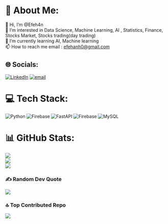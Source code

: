 # 💫 About Me:
👋 Hi, I’m @Efeh4n<br>👀 I’m interested in Data Science, Machine Learning, AI , Statistics, Finance, Stocks Market, Stocks trading(day trading)<br>🌱 I’m currently learning AI, Machine learning<br>📫 How to reach me email : efehanh0@gmail.com


## 🌐 Socials:
[![LinkedIn](https://img.shields.io/badge/LinkedIn-%230077B5.svg?logo=linkedin&logoColor=white)](https://linkedin.com/in/https://www.linkedin.com/in/efehan-husrevoglu-b78306245/) [![email](https://img.shields.io/badge/Email-D14836?logo=gmail&logoColor=white)](mailto:efehanh0@gmail.com) 

# 💻 Tech Stack:
![Python](https://img.shields.io/badge/python-3670A0?style=for-the-badge&logo=python&logoColor=ffdd54) ![Firebase](https://img.shields.io/badge/firebase-%23039BE5.svg?style=for-the-badge&logo=firebase) ![FastAPI](https://img.shields.io/badge/FastAPI-005571?style=for-the-badge&logo=fastapi) ![Firebase](https://img.shields.io/badge/firebase-a08021?style=for-the-badge&logo=firebase&logoColor=ffcd34) ![MySQL](https://img.shields.io/badge/mysql-4479A1.svg?style=for-the-badge&logo=mysql&logoColor=white)
# 📊 GitHub Stats:
![](https://github-readme-stats.vercel.app/api?username=Efeh4n&theme=dark&hide_border=false&include_all_commits=false&count_private=false)<br/>
![](https://nirzak-streak-stats.vercel.app/?user=Efeh4n&theme=dark&hide_border=false)<br/>
![](https://github-readme-stats.vercel.app/api/top-langs/?username=Efeh4n&theme=dark&hide_border=false&include_all_commits=false&count_private=false&layout=compact)

### ✍️ Random Dev Quote
![](https://quotes-github-readme.vercel.app/api?type=horizontal&theme=radical)

### 🔝 Top Contributed Repo
![](https://github-contributor-stats.vercel.app/api?username=Efeh4n&limit=5&theme=dark&combine_all_yearly_contributions=true)

<!-- Proudly created with GPRM ( https://gprm.itsvg.in ) -->
